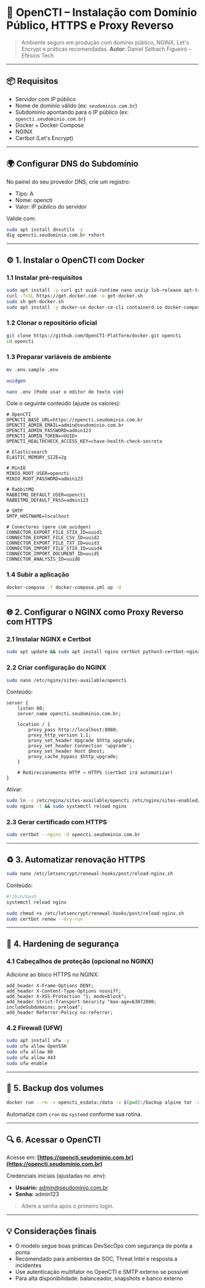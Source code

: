 # 🧠 OpenCTI – Instalação com Domínio Público, HTTPS e Proxy Reverso

> Ambiente seguro em produção com domínio público, NGINX, Let's Encrypt e práticas recomendadas.
> **Autor:** Daniel Selbach Figueiró – Efésios Tech

---

## 📦 Requisitos

* Servidor com IP público
* Nome de domínio válido (ex: `seudominio.com.br`)
* Subdomínio apontando para o IP público (ex: `opencti.seudominio.com.br`)
* Docker + Docker Compose
* NGINX
* Certbot (Let's Encrypt)

---

## 🌍 Configurar DNS do Subdomínio

No painel do seu provedor DNS, crie um registro:

* Tipo: A
* Nome: opencti
* Valor: IP público do servidor

Valide com:

```bash
sudo apt install dnsutils -y  
dig opencti.seudominio.com.br +short
```

---

## ⚙️ 1. Instalar o OpenCTI com Docker

### 1.1 Instalar pré-requisitos

```bash
sudo apt install -y curl git uuid-runtime nano unzip lsb-release apt-transport-https ca-certificates
curl -fsSL https://get.docker.com -o get-docker.sh
sudo sh get-docker.sh
sudo apt install -y docker-ce docker-ce-cli containerd.io docker-compose-plugin docker-compose
```

### 1.2 Clonar o repositório oficial

```bash
git clone https://github.com/OpenCTI-Platform/docker.git opencti
cd opencti
```

### 1.3 Preparar variáveis de ambiente

```bash
mv .env.sample .env

uuidgen

nano .env (Pode usar o editor de texto vim)
```

Cole o seguinte conteúdo (ajuste os valores):

```dotenv
# OpenCTI
OPENCTI_BASE_URL=https://opencti.seudominio.com.br
OPENCTI_ADMIN_EMAIL=admin@seudominio.com.br
OPENCTI_ADMIN_PASSWORD=admin123
OPENCTI_ADMIN_TOKEN=<UUID>
OPENCTI_HEALTHCHECK_ACCESS_KEY=chave-health-check-secreta

# Elasticsearch
ELASTIC_MEMORY_SIZE=2g

# MinIO
MINIO_ROOT_USER=opencti
MINIO_ROOT_PASSWORD=admin123

# RabbitMQ
RABBITMQ_DEFAULT_USER=opencti
RABBITMQ_DEFAULT_PASS=admin123

# SMTP
SMTP_HOSTNAME=localhost

# Conectores (gere com uuidgen)
CONNECTOR_EXPORT_FILE_STIX_ID=uuid1
CONNECTOR_EXPORT_FILE_CSV_ID=uuid2
CONNECTOR_EXPORT_FILE_TXT_ID=uuid3
CONNECTOR_IMPORT_FILE_STIX_ID=uuid4
CONNECTOR_IMPORT_DOCUMENT_ID=uuid5
CONNECTOR_ANALYSIS_ID=uuid6
```

### 1.4 Subir a aplicação

```bash
docker-compose -f docker-compose.yml up -d
```

---

## 🌐 2. Configurar o NGINX como Proxy Reverso com HTTPS

### 2.1 Instalar NGINX e Certbot

```bash
sudo apt update && sudo apt install nginx certbot python3-certbot-nginx -y
```

### 2.2 Criar configuração do NGINX

```bash
sudo nano /etc/nginx/sites-available/opencti
```

Conteúdo:

```nginx
server {
    listen 80;
    server_name opencti.seudominio.com.br;

    location / {
        proxy_pass http://localhost:8080;
        proxy_http_version 1.1;
        proxy_set_header Upgrade $http_upgrade;
        proxy_set_header Connection 'upgrade';
        proxy_set_header Host $host;
        proxy_cache_bypass $http_upgrade;
    }

    # Redirecionamento HTTP → HTTPS (certbot irá automatizar)
}
```

Ativar:

```bash
sudo ln -s /etc/nginx/sites-available/opencti /etc/nginx/sites-enabled/
sudo nginx -t && sudo systemctl reload nginx
```

### 2.3 Gerar certificado com HTTPS

```bash
sudo certbot --nginx -d opencti.seudominio.com.br
```

---

## ♻️ 3. Automatizar renovação HTTPS

```bash
sudo nano /etc/letsencrypt/renewal-hooks/post/reload-nginx.sh
```

Conteúdo:

```bash
#!/bin/bash
systemctl reload nginx
```

```bash
sudo chmod +x /etc/letsencrypt/renewal-hooks/post/reload-nginx.sh
sudo certbot renew --dry-run
```

---

## 🔐 4. Hardening de segurança

### 4.1 Cabeçalhos de proteção (opcional no NGINX)

Adicione ao bloco HTTPS no NGINX:

```nginx
add_header X-Frame-Options DENY;
add_header X-Content-Type-Options nosniff;
add_header X-XSS-Protection "1; mode=block";
add_header Strict-Transport-Security "max-age=63072000; includeSubdomains; preload";
add_header Referrer-Policy no-referrer;
```

### 4.2 Firewall (UFW)

```bash
sudo apt install ufw -y
sudo ufw allow OpenSSH
sudo ufw allow 80
sudo ufw allow 443
sudo ufw enable
```

---

## 📆 5. Backup dos volumes

```bash
docker run --rm -v opencti_esdata:/data -v $(pwd):/backup alpine tar -czf /backup/esdata.tar.gz -C /data .
```

Automatize com `cron` ou `systemd` conforme sua rotina.

---

## 🔍 6. Acessar o OpenCTI

Acesse em:
**[https://opencti.seudominio.com.br](https://opencti.seudominio.com.br)**

Credenciais iniciais (ajustadas no .env):

* **Usuário:** [admin@seudominio.com.br](mailto:admin@seudominio.com.br)
* **Senha:** admin123

> Altere a senha após o primeiro login.

---

## 💡 Considerações finais

* O modelo segue boas práticas DevSecOps com segurança de ponta a ponta
* Recomendado para ambientes de SOC, Threat Intel e resposta a incidentes
* Use autenticação multifator no OpenCTI e SMTP externo se possível
* Para alta disponibilidade: balanceador, snapshots e banco externo
